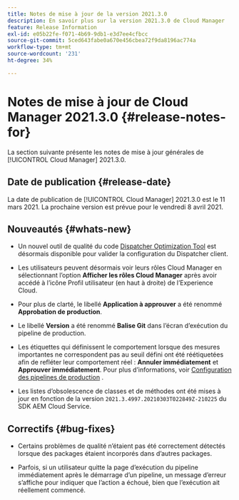 ```yaml
---
title: Notes de mise à jour de la version 2021.3.0
description: En savoir plus sur la version 2021.3.0 de Cloud Manager
feature: Release Information
exl-id: e05b22fe-f071-4b69-9db1-e3d7ee4cfbcc
source-git-commit: 5ced643fabe0a670e456cbea72f9da8196ac774a
workflow-type: tm+mt
source-wordcount: '231'
ht-degree: 34%

---
```


# Notes de mise à jour de Cloud Manager 2021.3.0 {#release-notes-for}

La section suivante présente les notes de mise à jour générales de [!UICONTROL Cloud Manager] 2021.3.0.

## Date de publication {#release-date}

La date de publication de [!UICONTROL Cloud Manager] 2021.3.0 est le 11 mars 2021.
La prochaine version est prévue pour le vendredi 8 avril 2021.

## Nouveautés {#whats-new}

* Un nouvel outil de qualité du code [Dispatcher Optimization Tool](https://experienceleague.adobe.com/en/docs/experience-manager-cloud-manager/content/using/custom-code-quality-rules#dispatcher-optimization-tool-rules) est désormais disponible pour valider la configuration du Dispatcher client.

* Les utilisateurs peuvent désormais voir leurs rôles Cloud Manager en sélectionnant l’option **Afficher les rôles Cloud Manager** après avoir accédé à l’icône Profil utilisateur (en haut à droite) de l’Experience Cloud.

* Pour plus de clarté, le libellé **Application à approuver** a été renommé **Approbation de production**.

* Le libellé **Version** a été renommé **Balise Git** dans l’écran d’exécution du pipeline de production.

* Les étiquettes qui définissent le comportement lorsque des mesures importantes ne correspondent pas au seuil défini ont été réétiquetées afin de refléter leur comportement réel : **Annuler immédiatement** et **Approuver immédiatement**. Pour plus d’informations, voir [Configuration des pipelines de production](/help/using/production-pipelines.md) .

* Les listes d’obsolescence de classes et de méthodes ont été mises à jour en fonction de la version `2021.3.4997.20210303T022849Z-210225` du SDK AEM Cloud Service.

## Correctifs {#bug-fixes}

* Certains problèmes de qualité n’étaient pas été correctement détectés lorsque des packages étaient incorporés dans d’autres packages.

* Parfois, si un utilisateur quitte la page d’exécution du pipeline immédiatement après le démarrage d’un pipeline, un message d’erreur s’affiche pour indiquer que l’action a échoué, bien que l’exécution ait réellement commencé.
